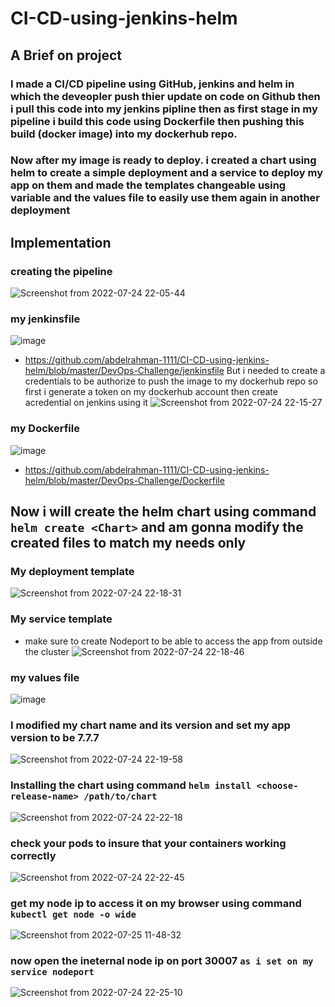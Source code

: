 # CI-CD-using-jenkins-helm
## A Brief on project
### I made a CI/CD pipeline using GitHub, jenkins and helm in which the deveopler push thier update on code on Github then i pull this code into my jenkins pipline then as first stage in my pipeline i build this code using Dockerfile then pushing this build (docker image) into my dockerhub repo.
### Now after my image is ready to deploy. i created a chart using helm to create a simple deployment and a service to deploy my app on them and made the templates changeable using variable and the values file to easily use them again in another deployment 
## Implementation
### creating the pipeline 
![Screenshot from 2022-07-24 22-05-44](https://user-images.githubusercontent.com/104630009/180744266-35e510f3-e851-45dc-944b-7e5743b53867.png)
### my jenkinsfile
![image](https://user-images.githubusercontent.com/104630009/180744762-ca4e629d-13d5-42ae-83cb-02bfa438ddb0.png)
- https://github.com/abdelrahman-1111/CI-CD-using-jenkins-helm/blob/master/DevOps-Challenge/jenkinsfile
But i needed to create a credentials to be authorize to push the image to my dockerhub repo so first i generate a token on my dockerhub account then create acredential on jenkins using it
![Screenshot from 2022-07-24 22-15-27](https://user-images.githubusercontent.com/104630009/180745658-23020485-8de4-43f5-bb3b-603345bf3301.png)
### my Dockerfile 
![image](https://user-images.githubusercontent.com/104630009/180745146-27d857da-4582-447f-8ddd-52b478d573a3.png)
- https://github.com/abdelrahman-1111/CI-CD-using-jenkins-helm/blob/master/DevOps-Challenge/Dockerfile 
## Now i will create the helm chart using command `helm create <Chart>` and am gonna modify the created files to match my needs only 
### My deployment template 
![Screenshot from 2022-07-24 22-18-31](https://user-images.githubusercontent.com/104630009/180746358-4f2a6ddc-ae4b-4fd8-8da9-2f200d754f49.png)
### My service template 
- make sure to create Nodeport to be able to access the app from outside the cluster 
![Screenshot from 2022-07-24 22-18-46](https://user-images.githubusercontent.com/104630009/180746418-fbb79466-3195-4546-8508-6a1362310e81.png)
### my values file 
![image](https://user-images.githubusercontent.com/104630009/180746587-663e4e76-b04a-480a-b528-bc74b1225a26.png)
### I modified my chart name and its version and set my app version to be 7.7.7 
![Screenshot from 2022-07-24 22-19-58](https://user-images.githubusercontent.com/104630009/180747958-47d72251-0d6a-4182-9479-33eee06feb5b.png)
### Installing the chart using command `helm install <choose-release-name> /path/to/chart`
![Screenshot from 2022-07-24 22-22-18](https://user-images.githubusercontent.com/104630009/180748009-aa7a0b74-d8aa-4294-8b49-0e5c066cbc63.png)
### check your pods to insure that your containers working correctly 
![Screenshot from 2022-07-24 22-22-45](https://user-images.githubusercontent.com/104630009/180748116-5ac5aefd-daea-48e3-901e-41c9247a47bd.png)
### get my node ip to access it on my browser using command `kubectl get node -o wide` 
![Screenshot from 2022-07-25 11-48-32](https://user-images.githubusercontent.com/104630009/180749323-41d8829c-193e-4ea9-bf54-92a2125b5d5d.png)
### now open the ineternal node ip on port 30007 `as i set on my service nodeport`
![Screenshot from 2022-07-24 22-25-10](https://user-images.githubusercontent.com/104630009/180750017-380ea248-5f79-45c9-bddc-3a4eb42ac8f1.png)

